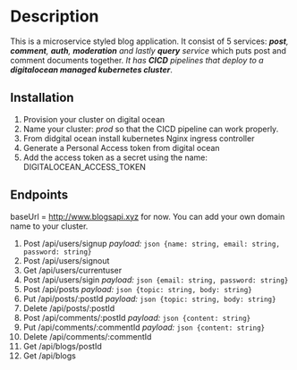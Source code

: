# Description

This is a microservice styled blog application. It consist of 5 services: _**post**, **comment**, **auth**, **moderation** and lastly **query** service_ which puts post and comment documents together. _It has **CICD** pipelines that deploy to a **digitalocean managed kubernetes cluster**_.

## Installation

1. Provision your cluster on digital ocean
1. Name your cluster: _prod_ so that the CICD pipeline can work properly.
1. From didgital ocean install kubernetes Nginx ingress controller
1. Generate a Personal Access token from digital ocean
1. Add the access token as a secret using the name: DIGITALOCEAN_ACCESS_TOKEN

## Endpoints

baseUrl = http://www.blogsapi.xyz for now. You can add your own domain name to your cluster.

1. Post <baseUrl>/api/users/signup _payload:_ `json {name: string, email: string, password: string}`
1. Post <baseUrl>/api/users/signout
1. Get <baseUrl>/api/users/currentuser
1. Post <baseUrl>/api/users/sigin _payload:_ `json {email: string, password: string}`
1. Post <baseUrl>/api/posts _payload:_ `json {topic: string, body: string}`
1. Put <baseUrl>/api/posts/:postId _payload:_ `json {topic: string, body: string}`
1. Delete <baseUrl>/api/posts/:postId
1. Post <baseUrl>/api/comments/:postId _payload:_ `json {content: string}`
1. Put <baseUrl>/api/comments/:commentId _payload:_ `json {content: string}`
1. Delete <baseUrl>/api/comments/:commentId
1. Get <baseUrl>/api/blogs/postId
1. Get <baseUrl>/api/blogs
